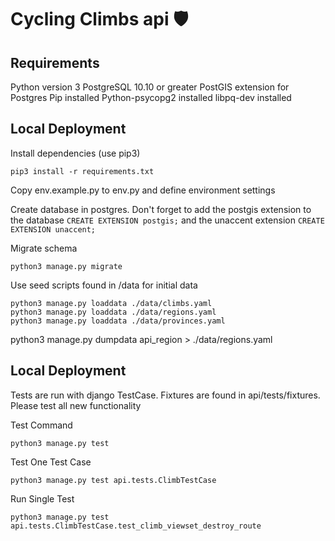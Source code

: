 # Cycling Climbs api 🛡️

## Requirements

Python version 3
PostgreSQL 10.10 or greater
PostGIS extension for Postgres
Pip installed
Python-psycopg2 installed
libpq-dev installed


## Local Deployment

Install dependencies (use pip3)

```
pip3 install -r requirements.txt
```

Copy env.example.py to env.py and define environment settings

Create database in postgres. Don't forget to add the postgis extension to the database `CREATE EXTENSION postgis;` and the unaccent extension `CREATE EXTENSION unaccent;
`

Migrate schema

```
python3 manage.py migrate
```

Use seed scripts found in /data for initial data

```
python3 manage.py loaddata ./data/climbs.yaml
python3 manage.py loaddata ./data/regions.yaml
python3 manage.py loaddata ./data/provinces.yaml
```

python3 manage.py dumpdata api_region > ./data/regions.yaml

## Local Deployment

Tests are run with django TestCase. Fixtures are found in api/tests/fixtures. Please test all new functionality

Test Command

```
python3 manage.py test
```

Test One Test Case

```
python3 manage.py test api.tests.ClimbTestCase
```

Run Single Test 

```
python3 manage.py test api.tests.ClimbTestCase.test_climb_viewset_destroy_route
```